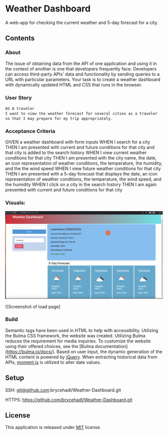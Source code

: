 # Weather Dashboard

A web-app for checking the current weather and 5-day forecast for a city.

## Contents
### About

The issue of obtaining data from the API of one application and using it in the context of another is one that developers frequently face. Developers can access third-party APIs' data and functionality by sending queries to a URL with particular parameters. Your task is to create a weather dashboard with dynamically updated HTML and CSS that runs in the browser.
### User Story

    AS A traveler
    I want to view the weather forecast for several cities as a traveler so that I may prepare for my trip appropriately.

### Acceptance Criteria

   GIVEN a weather dashboard with form inputs
WHEN I search for a city
THEN I am presented with current and future conditions for that city and that city is added to the search history
WHEN I view current weather conditions for that city
THEN I am presented with the city name, the date, an icon representation of weather conditions, the temperature, the humidity, and the the wind speed
WHEN I view future weather conditions for that city
THEN I am presented with a 5-day forecast that displays the date, an icon representation of weather conditions, the temperature, the wind speed, and the humidity
WHEN I click on a city in the search history
THEN I am again presented with current and future conditions for that city


### Visuals:
![Live](<IMG/Screenshot 2023-07-26 at 6.48.11 PM.png>)


![Screenshot of load page]

### Build

Semantic tags have been used in HTML to help with accessibility. Utilizing the Bulma CSS framework, the website was created. Utilizing Bulma reduces the requirement for media inquiries. To customize the website using their offered choices, see the [Bulma documentation] (https://bulma.io/docs/).
Based on user input, the dynamic generation of the HTML content is powered by [jQuery](https://api.jquery.com/). When extracting historical data from APIs, [moment.js](https://momentjs.com/) is utilized to alter date values.


## Setup


SSH: git@github.com:brycehadl/Weather-Dashboard.git


HTTPS: https://github.com/brycehadl/Weather-Dashboard.git


## License

This application is released under [MIT](assets/LICENSE.txt) license.
